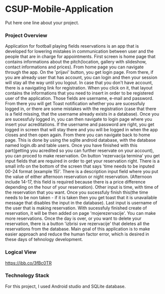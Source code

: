 # CSUP-Mobile-Application

Put here one line about your project.

### Project Overview

Application for football playing fields reservations is an app that is developed for lowering mistakes in communication between
user and the people that are in charge for appointments. 
First screen is home page that contains informations about the pitch(location, gallery with slideshow, contact informations and prices).
From home page you can navigate through the app. On the 'prijavi' button, you get login page. From there, if you are already user that
has account, you can login and then your session will stay all the way until you logout. In case that you don't have account,
there is a navigating link for registration. When you click on it, that layout contains the informations that you need to insert in 
order to be registered user of the application. Those fields are username, e-mail and password. From there you will get Toast notification
whether you are sucessfuly logged in, or there are some mistakes with the registration (case that there is a field missing, that the username
already exists in a database). Once you are sucessfuly logged in, you can then navigate to login page where you insert your acreditations.
If the username and password are right, you get logged in screen that will stay there and you will be logged in when the app closes and then open again.
From there you can navigate back to home page. This is done by using the sqlite android database, with the database named login.db and table users.
Once you have finished with this part(getting you acredited so you can further reservate on your account), you can proced to make reservation.
On button 'rezervacija termina' you get input fields that are required in order to get your reservation right. There is a small info on the bottom
of the screen that says 'time needs to be inputed 00-24 format (example 15)'. There is a description input field where you put the value of 
either afternoon reservation or night reservation. (Afternoon include 14-17, this field is required because there is a price difference 
depending on the hour of your reservation). Other input is time, with time of the reservation that you want. 
Once you sucessfuly finish this(the time needs to be non taken - if it is taken then you get toast that it is unavailable
message that disables the input in the database). Last input is username of the user that is making reservation.
With sucessfuly finished create of reservation, it will be then added on page 'mojerezervacije'. You can make more reservations.
Once the day is over, or you want to delete your reservation, there is a button 'izbrisi sve rezervacije' that deletes all the reservations 
from the database.
Main goal of this application is to make easier approach and reduce the human factor error, which is desired in these days of tehnology development.


### Logical View

https://ibb.co/3fBc0TR

### Technology Stack

For this project, I used Android studio and SQLite database.
